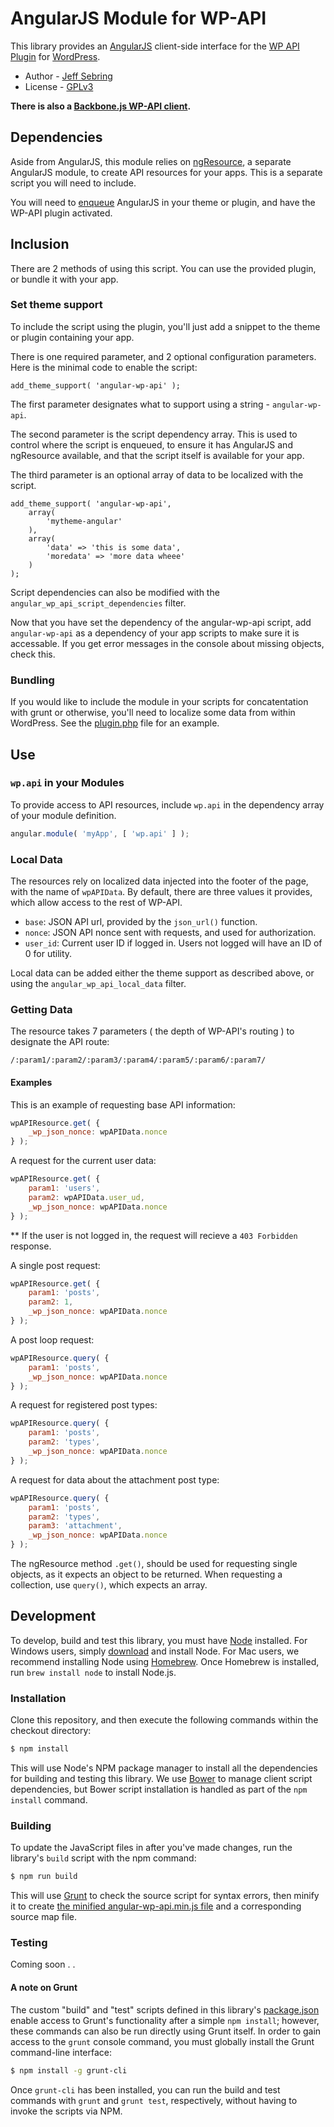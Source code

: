 AngularJS Module for WP-API
============================

This library provides an [AngularJS](https://angularjs.org/) client-side interface for the [WP API Plugin](https://github.com/WP-API/WP-API) for [WordPress](http://wordpress.org).

* Author - [Jeff Sebring](http://jeffsebring.com)
* License - [GPLv3](http://www.gnu.org/licenses/gpl-3.0.html)


**There is also a [Backbone.js WP-API client](https://github.com/WP-API/client-js).**

## Dependencies

Aside from AngularJS, this module relies on [ngResource](https://github.com/angular/bower-angular-resource), a separate AngularJS module, to create API resources for your apps. This is a separate script you will need to include.

You will need to [enqueue](http://codex.wordpress.org/Function_Reference/wp_enqueue_script) AngularJS in your theme or plugin, and have the WP-API plugin activated.


## Inclusion

There are 2 methods of using this script. You can use the provided plugin, or bundle it with your app.

### Set theme support

To include the script using the plugin, you'll just add a snippet to the theme or plugin containing your app.

There is one required parameter, and 2 optional configuration parameters. Here is the minimal code to enable the script:

```
add_theme_support( 'angular-wp-api' );
```

The first parameter designates what to support using a string - `angular-wp-api`.

The second parameter is the script dependency array. This is used to control where the script is enqueued, to ensure it has AngularJS and ngResource available, and that the script itself is available for your app.

The third parameter is an optional array of data to be localized with the script.

```
add_theme_support( 'angular-wp-api',
	array(
		'mytheme-angular'
	),
	array(
		'data' => 'this is some data',
		'moredata' => 'more data wheee'
	)
);
```

Script dependencies can also be modified with the `angular_wp_api_script_dependencies` filter.

Now that you have set the dependency of the angular-wp-api script, add `angular-wp-api` as a dependency of your app scripts to make sure it is accessable. If you get error messages in the console about missing objects, check this.

### Bundling

If you would like to include the module in your scripts for concatentation with grunt or otherwise, you'll need to localize some data from within WordPress. See the [plugin.php](plugin.php) file for an example.


## Use

### `wp.api` in your Modules

To provide access to API resources, include `wp.api` in the dependency array of your module definition.

```javascript
angular.module( 'myApp', [ 'wp.api' ] );
```

### Local Data

The resources rely on localized data injected into the footer of the page, with the name of `wpAPIData`. By default, there are three values it provides, which allow access to the rest of WP-API.

* `base`: JSON API url, provided by the `json_url()` function.
* `nonce`: JSON API nonce sent with requests, and used for authorization.
* `user_id`: Current user ID if logged in. Users not logged will have an ID of 0 for utility.

Local data can be added either the theme support as described above, or using the `angular_wp_api_local_data` filter.

### Getting Data

The resource takes 7 parameters ( the depth of WP-API's routing ) to designate the API route:

```
/:param1/:param2/:param3/:param4/:param5/:param6/:param7/
```

#### Examples

This is an example of requesting base API information:

```javascript
wpAPIResource.get( {
	_wp_json_nonce: wpAPIData.nonce
} );
```

A request for the current user data:

```javascript
wpAPIResource.get( {
	param1: 'users',
	param2: wpAPIData.user_ud,
	_wp_json_nonce: wpAPIData.nonce
} );
```
** If the user is not logged in, the request will recieve a `403 Forbidden` response.

A single post request:

```javascript
wpAPIResource.get( {
	param1: 'posts',
	param2: 1,
	_wp_json_nonce: wpAPIData.nonce
} );
```
A post loop request:

```javascript
wpAPIResource.query( {
	param1: 'posts',
	_wp_json_nonce: wpAPIData.nonce
} );
```

A request for registered post types:

```javascript
wpAPIResource.query( {
	param1: 'posts',
	param2: 'types',
	_wp_json_nonce: wpAPIData.nonce
} );
```

A request for data about the attachment post type:

```javascript
wpAPIResource.query( {
	param1: 'posts',
	param2: 'types',
	param3: 'attachment',
	_wp_json_nonce: wpAPIData.nonce
} );
```

The ngResource method `.get()`, should be used for requesting single objects, as it expects an object to be returned. When requesting a collection, use `query()`, which expects an array.


## Development

To develop, build and test this library, you must have [Node](http://nodejs.org) installed. For Windows users, simply [download](http://nodejs.org/download/) and install Node. For Mac users, we recommend installing Node using [Homebrew](http://mxcl.github.com/homebrew/). Once Homebrew is installed, run `brew install node` to install Node.js.


### Installation

Clone this repository, and then execute the following commands within the checkout directory:

```bash
$ npm install
```

This will use Node's NPM package manager to install all the dependencies for building and testing this library. We use [Bower](http://bower.io) to manage client script dependencies, but Bower script installation is handled as part of the `npm install` command.


### Building

To update the JavaScript files in after you've made changes, run the library's `build` script with the npm command:

```bash
$ npm run build
```

This will use [Grunt](http://gruntjs.com) to check the source script for syntax errors, then minify it to create [the minified angular-wp-api.min.js file](angular-wp-api.min.js) and a corresponding source map file.


### Testing

Coming soon . .


#### A note on Grunt

The custom "build" and "test" scripts defined in this library's [package.json](package.json) enable access to Grunt's functionality after a simple `npm install`; however, these commands can also be run directly using Grunt itself. In order to gain access to the `grunt` console command, you must globally install the Grunt command-line interface:

```bash
$ npm install -g grunt-cli
```

Once `grunt-cli` has been installed, you can run the build and test commands with `grunt` and `grunt test`, respectively, without having to invoke the scripts via NPM.
